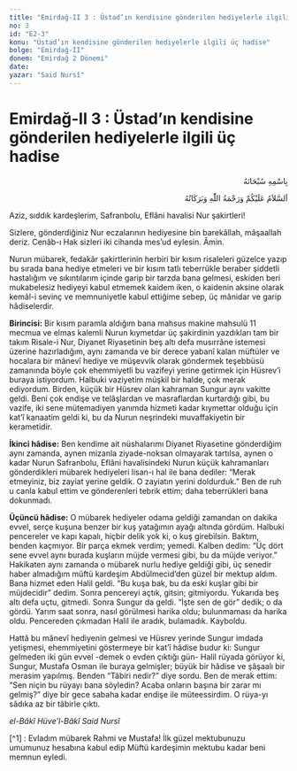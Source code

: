 ```yaml
---
title: "Emirdağ-II 3 : Üstad’ın kendisine gönderilen hediyelerle ilgili üç hadise"
no: 3
id: "E2-3"
konu: "Üstad’ın kendisine gönderilen hediyelerle ilgili üç hadise"
bolge: "Emirdağ-II"
donem: "Emirdağ 2 Dönemi"
date: 
yazar: "Said Nursî"
---
```


# Emirdağ-II 3 : Üstad’ın kendisine gönderilen hediyelerle ilgili üç hadise

<p class="arabic" dir="rtl" title="Meal: “Her türlü noksan sıfatlardan yüce olan Allah’ın adıyla.”">بِاسْمِهِ سُبْحَانَهُ</p>

<p class="arabic" dir="rtl" title="Meal: “Allah’ın selâmı, rahmeti ve bereketleri, üzerinize olsun.”">اَلسَّلاَمُ عَلَيْكُمْ وَرَحْمَةُ اللّٰهِ وَبَرَكَاتُهُ</p>

Aziz, sıddık kardeşlerim, Safranbolu, Eflâni havalisi Nur şakirtleri!

Sizlere, gönderdiğiniz Nur eczalarının hediyesine bin barekâllah, mâşaallah deriz. Cenâb-ı Hak sizleri iki cihanda mes’ud eylesin. Âmin.

Nurun mübarek, fedakâr şakirtlerinin herbiri bir kısım risaleleri güzelce yazıp bu sırada bana hediye etmeleri ve bir kısım tatlı teberrükle beraber şiddetli hastalığım ve sıkıntılarım içinde garip bir tarzda bana gelmesi, eskiden beri mukabelesiz hediyeyi kabul etmemek kaidem iken, o kaidenin aksine olarak kemâl-i sevinç ve memnuniyetle kabul ettiğime sebep, üç mânidar ve garip hâdiselerdir.

**Birincisi:** Bir kısım paramla aldığım bana mahsus makine mahsulü 11 mecmua ve elmas kalemli Nurun kıymetdar üç şakirdinin yazdıkları tam bir takım Risale-i Nur, Diyanet Riyasetinin beş altı defa musırrâne istemesi üzerine hazırladığım, aynı zamanda ve bir derece yabanî kalan müftüler ve hocalara bir mânevî hediye ve müşevvik olarak göndermek teşebbüsü zamanında böyle çok ehemmiyetli bu vazifeyi yerine getirmek için Hüsrev’i buraya istiyordum. Halbuki vaziyetim müşkil bir halde, çok merak ediyordum. Birden, küçük bir Hüsrev olan kahraman Sungur aynı vakitte geldi. Beni çok endişe ve telâşlardan ve masraflardan kurtardığı gibi, bu vazife, iki sene mütemadiyen yanımda hizmeti kadar kıymettar olduğu için kat’î kanaatim geldi ki, bu da Nurun neşrindeki muvaffakiyetin bir kerametidir.

**İkinci hâdise:** Ben kendime ait nüshalarımı Diyanet Riyasetine gönderdiğim aynı zamanda, aynen mizanla ziyade-noksan olmayarak tartılsa, aynen o kadar Nurun Safranbolu, Eflâni havalisindeki Nurun küçük kahramanları gönderdikleri mübarek hediyeleri lisan-ı hal ile bana dediler: “Merak etmeyiniz, biz zayiat yerine geldik. O zayiatın yerini doldurduk.” Ben de ruh u canla kabul ettim ve gönderenleri tebrik ettim; daha teberrükleri bana dokunmadı.

**Üçüncü hâdise:** O mübarek hediyeler odama geldiği zamandan on dakika evvel, serçe kuşuna benzer bir kuş yatağımın ayağı altında gördüm. Halbuki pencereler ve kapı kapalı, hiçbir delik yok ki, o kuş girebilsin. Baktım, benden kaçmıyor. Bir parça ekmek verdim; yemedi. Kalben dedim: “Üç dört sene evvel aynı burada kuşların müjde vermesi gibi, bu da müjde veriyor.” Hakikaten aynı zamanda o mübarek nurlu hediye geldiği gibi, üç senedir haber almadığım müftü kardeşim Abdülmecid’den güzel bir mektup aldım. Bana hizmet eden Halil geldi. “Bu kuşa bak, bu da eski kuşlar gibi bir müjdecidir” dedim. Sonra pencereyi açtık, gitsin; gitmiyordu. Yukarıda beş altı defa uçtu, gitmedi. Sonra Sungur da geldi. “İşte sen de gör” dedik; o da gördü. Yarım saat sonra, nasıl görülmesi harika oldu; bulunmaması da harika oldu. Pencereden çıkmadan Halil ile aradık, bulamadık. Kayboldu.

Hattâ bu mânevî hediyenin gelmesi ve Hüsrev yerinde Sungur imdada yetişmesi, ehemmiyetini göstermeye bir kat’î hâdise budur ki: Sungur gelmeden iki gün evvel -demek o evden çıktığı gün- Halil rüyada görüyor ki, Sungur, Mustafa Osman ile buraya gelmişler; büyük bir hâdise ve şâşaalı bir merasim yapılmış. Benden “Tâbiri nedir?” diye sordu. Ben de merak ettim: “Sen niçin bu rüyayı bana söyledin? Acaba onların başına bir zarar mı gelmiş?” diye bir gece sabaha kadar endişe ile müteessirdim. O rüya-yı sâdıka az bir tâbirle çıktı.

*el-Bâkî Hüve’l-Bâkî*
*Said Nursî*

[^1] : Evladım mübarek Rahmi ve Mustafa! İlk güzel mektubunuzu umumunuz hesabına kabul edip Müftü kardeşimin mektubu kadar beni memnun eyledi.
